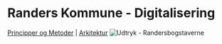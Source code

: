 # Randers Kommune - Digitalisering
[Principper og Metoder](/docs/principper-metoder-værktøjer.md) | [Arkitektur](/docs/arkitektur-overblik.md)
<picture>
  <source media="(prefers-color-scheme: dark)" srcset="https://www.randers.dk/media/9661/hvid-rgb-01.png">
  <source media="(prefers-color-scheme: light)" srcset="https://www.randers.dk/media/9664/moerkeblaa_rgb-01.png">
  <img alt="Udtryk - Randersbogstaverne" src="https://www.randers.dk/media/9664/moerkeblaa_rgb-01.png">
</picture>
